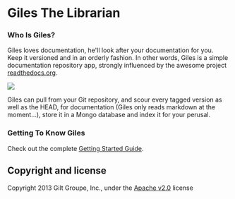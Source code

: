 # Giles The Librarian

### Who Is Giles?
Giles loves documentation, he'll look after your documentation for you. Keep it versioned and in an orderly fashion.
In other words, Giles is a simple documentation repository app, strongly influenced by the awesome project [readthedocs.org](https://github.com/rtfd/readthedocs.org).

![](http://i.imgur.com/nsY5GyA.gif)

Giles can pull from your Git repository, and scour every tagged version as well as the HEAD, for documentation (Giles only reads markdown at the moment...), store it in a Mongo database and index it for your perusal.

### Getting To Know Giles

Check out the complete [Getting Started Guide](https://github.com/grahamar/Giles/blob/master/docs/Getting%20Started.md).

## Copyright and license

Copyright 2013 Gilt Groupe, Inc., under the [Apache v2.0](LICENSE) license
